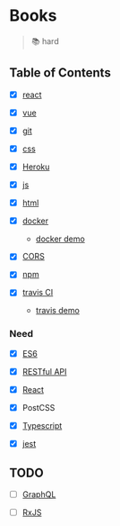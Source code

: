# Books

> :books: hard

## Table of Contents

- [x] [react](./react/README.md)

- [x] [vue](./vue/README.md)

- [x] [git](./git/README.md)

- [x] [css](./css/README.md)

- [x] [Heroku](./heroku.md)

- [x] [js](./js/README.md)

- [x] [html](./html/README.md)

- [x] [docker](./docker/README.md)

  - [docker demo](https://github.com/xg4/docker-demo)

- [x] [CORS](./CORS/README.md)

- [x] [npm](./npm/README.md)

- [x] [travis CI](https://www.travis-ci.org/)

  - [travis demo](https://github.com/xg4/travis-ci-demo)

### Need

- [x] [ES6](http://es6.ruanyifeng.com/)

- [x] [RESTful API](http://www.ruanyifeng.com/blog/2014/05/restful_api)

- [x] [React](https://reactjs.org/)

- [x] PostCSS

- [x] [Typescript](https://www.tslang.cn/)

- [x] [jest](https://github.com/facebook/jest)

## TODO

- [ ] [GraphQL](http://graphql.cn/)

- [ ] [RxJS](https://github.com/ReactiveX/rxjs)
